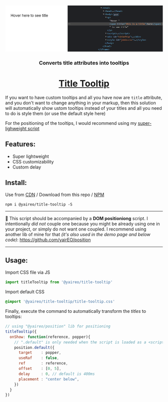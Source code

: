 <p align="center">
  <a href='https://jsbin.com/safedoq/edit?html,css,js,output'>
    <img src="./demo.png?sanitize=true" alt="title-tooltip script demo"/>
  </a>
<p>
<h3 align="center">Converts title attributes into tooltips</h3>
<h1 align="center">
  <a href='https://jsbin.com/safedoq/edit?html,css,js,output'>Title Tooltip</a>
</h1>

If you want to have custom tooltips and all you have now are `title` attribute, and you don't want to change
anything in your markup, then this solution will automatically show ustom tooltips instead of your titles
and all you need to do is style them (or use the default style here)

For the positioning of the tooltips, I would recommend using my [super-lighweight script](https://github.com/yairEO/position)


## Features:

* Super lightweight
* CSS customizability
* Custom delay

## Install:

Use from [CDN](https://unpkg.com/@yaireo/title-tooltip) / Download from this repo / [NPM](https://www.npmjs.com/package/@yaireo/title-tooltip)

```
npm i @yaireo/title-tooltip -S
```

---
🧐 This script should be accompanied by a **DOM positioniong** script. I intentionally *did not* couple one because you might be already using one
in your project, or simply do not want one coupled. I recommend using another lib of mine for that *(it's also used in the demo page and below code)*:
https://github.com/yairEO/position

---
## Usage:

Import CSS file via JS

```js
import titleTooltip from '@yaireo/title-tooltip'
```

Import default CSS

```css
@import '@yaireo/title-tooltip/title-tooltip.css'
```

Finally, execute the command to automatically transform the *titles* to tooltips:

```js
// using "@yaireo/position" lib for positioning
titleTooltip({
  onShow: function(reference, popper){
    // ".default" is only needed when the script is loaded as a <script> tag and not as an ES2015 module
    position.default({
      target    : popper,
      useRaf    : false,
      ref       : reference,
      offset    : [0, 5],
      delay     : 0, // default is 400ms
      placement : "center below",
    })
  }
})
```

